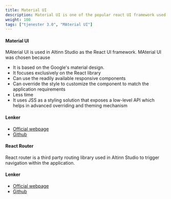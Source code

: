 ```yaml
---
title: Material UI
description: Material UI is one of the popular react UI framework used in Altinn Studio/ Altinn Studio Apps
weight: 100
tags: ["tjenester 3.0", "MAterial UI"]
---
```


#### Material UI 
MAterial UI is used in Altinn Studio as the React UI framework. MAterial UI was chosen because
- It is based on the Google's material design. 
- It focuses exclusively on the React library
- Can use the readily available responsive components
- Can override the style to customize the component to match the application requirements
- Less time 
- It uses JSS as a styling solution that exposes a low-level API which helps in advanced overriding and theming mechanism

#### Lenker
- [Official webpage](https://material-ui.com/)  
- [Github](https://github.com/mui-org/material-ui) 

#### React Router
React router is a third party routing library used in Altinn Studio to trigger navigation within the application.

#### Lenker
- [Official webpage](https://reacttraining.com/react-router/web/guides/quick-start)  
- [Github](https://github.com/ReactTraining/react-router/tree/master/packages/react-router-dom) 

 
